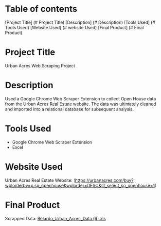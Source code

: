 # Table of contents
[Project Title] (# Project Title)
[Description] (# Description)
[Tools Used] (# Tools Used)
[Website Used] (# website Used)
[Final Product] (# Final Product)

# Project Title
Urban Acres Web Scraping Project

# Description
Used a Google Chrome Web Scraper Extension to collect Open House data from the Urban Acres Real Estate website. The data was ultimately cleaned and imported into a relational database for subsequent analysis.

# Tools Used
- Google Chrome Web Scraper Extension
- Excel

# Website Used
Urban Acres Real Estate Website: (https://urbanacres.com/buy?wplorderby=p.sp_openhouse&wplorder=DESC&sf_select_sp_openhouse=1)

# Final Product
Scrapped Data: [Belardo_Urban_Acres_Data (6).xls](https://github.com/Mattison-Belardo/Hello_World/files/7214497/Belardo_Urban_Acres_Data.6.xls)
